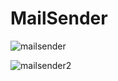 # MailSender
![mailsender](https://github.com/adavid1/MailSender/assets/36786512/4f8bb505-a492-470e-aebc-5ff34dabfc7b)

![mailsender2](https://github.com/adavid1/MailSender/assets/36786512/15dacb1a-8759-47e3-a5e7-89e45ccd5be2)

